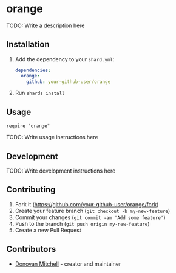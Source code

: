 # orange

TODO: Write a description here

## Installation

1. Add the dependency to your `shard.yml`:

   ```yaml
   dependencies:
     orange:
       github: your-github-user/orange
   ```

2. Run `shards install`

## Usage

```crystal
require "orange"
```

TODO: Write usage instructions here

## Development

TODO: Write development instructions here

## Contributing

1. Fork it (<https://github.com/your-github-user/orange/fork>)
2. Create your feature branch (`git checkout -b my-new-feature`)
3. Commit your changes (`git commit -am 'Add some feature'`)
4. Push to the branch (`git push origin my-new-feature`)
5. Create a new Pull Request

## Contributors

- [Donovan Mitchell](https://github.com/your-github-user) - creator and maintainer
